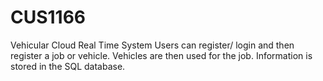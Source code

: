 # CUS1166
Vehicular Cloud Real Time System
Users can register/ login and then register a job or vehicle. Vehicles are then used for the job. Information is stored in the SQL database.
